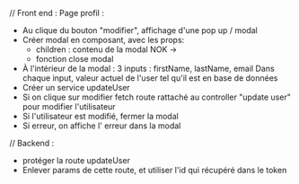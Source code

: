 // Front end : Page profil : 
  - Au clique du bouton "modifier", affichage d'une pop up / modal
  - Créer modal en composant, avec les props: 
    - children : contenu de la modal <Modal></Modal> NOK -> <Modal/>
    - fonction close modal
  - À l'intérieur de la modal : 
    3 inputs : firstName, lastName, email 
    Dans chaque input, valeur actuel de l'user tel qu'il est en base de données
  - Créer un service updateUser
  - Si on clique sur modifier fetch route rattaché au controller "update user" 
  pour modifier l'utilisateur
  - Si l'utilisateur est modifié, fermer la modal
  - Si erreur, on affiche l' erreur dans la modal


// Backend :
  - protéger la route updateUser
  - Enlever params de cette route, et utiliser l'id qui récupéré dans le token
